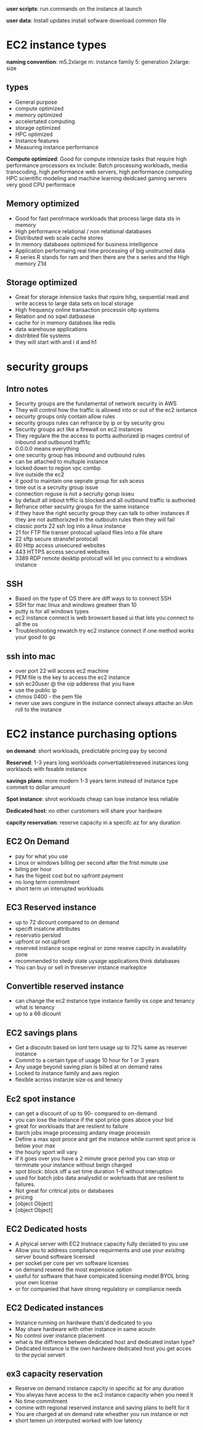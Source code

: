 **user scripts**: run commands on the instance at launch

**user data**: Install updates install sofware download common file

# EC2 instance types
**naming convention**: m5.2xlarge  m: instance family 5: generation 2xlarge: size

## types
- General purpose
- compute optimized
- memory optimized
- accelertated computing
- storage optimized
- HPC optimized
- Instance features
- Measuring instance performance

**Compute optimized**:  Good for compute intensize tasks that require high performance processors ex include: Batch processing workloads, media transcoding, high performance web servers, high performance computing HPC scientific modeling and machine learning deidcaed gaming servers very good CPU performace

## Memory optimized
- Good for fast perofrmace workloads that process large data sts in memory
- High performance relational / non relational databases
- Distributed web scale cache stores
- In memory databases optimized for business intelligence
- Application performaing real time processing of big unstructed data
- R series R stands for ram and then there are the x series and the High memory Z1d

## Storage optimized
- Great for storage intensice tasks that rquire hihg, sequential read and write access to large data sets on local storage
- High frequency online transaction processin oltp systems
- Relation and no sqwl datbasese
- cache for in memory databses like redis
- data warehouse applications
- distribted file systems
- they will start with and i d and h1

# security groups
## Intro notes
- Security groups are the fundamental of network security in AWS
- They will control how the traffic is allowed into or out of the ec2 isntance
- secuirty groups only contain allow rules
- security groups rules can refrance by ip or by security grou
- Security groups act like a firewall on ec2 instances
- They regulare the the access to portts authorized ip rnages control of inbound and outbound traffi1c
- 0.0.0.0 means everything
- one security group has inbound and outbound rules
- can be attached to multuple instance
- locked down to region vpc combp
- live outside the ec2
- it good to maintain one seprate group for ssh acess
- time out is a secruity group issue
- connection reguse is not a secruity gorup isseu
- by default all inbout trffic is blocked and all outbound traffic is authoried
- Refrance other secuirty groups for the same instance
- if they have the right security group they can talk to other instances if they are not autthorixzed in the outboutn rules then they will fail
- classic ports 22 ssh log into a linux instance
- 21 for FTP file transer protocall uplaod files into a file share
- 22 sftp secure stransfel protocall
- 80 Http access unsecured websites
- 443 HTTPS access secured websites
- 3389 RDP remote desktip protocall will let you connect to a windows instance

## SSH
- Based on the type of OS there are diff ways to to connect SSH
- SSH for mac linux and windows greateer than 10
- putty is for all windows types
- ec2 instance connect is web browsert based ui that lets you connect to all the os
- Troubleshooting rewatch try ec2 instance connect if one method works your good to go

## ssh into mac
- over port 22 will access ec2 machine
- PEM file is the key to access the ec2 instance
- ssh ec20user @ the oip adderess that you have
- use the public ip
- chmos 0400 - the pem file 
- never use aws congiure in the instance connect always attache an IAm roll to the instance

# EC2 instance purchasing options
**on demand**: short workloads, predictable pricing pay by second

**Reserved**: 1-3 years long workloads convertiablelreseved instances long worklaods with fexable instance

**savings plans**:  more modern 1-3 years term instead of instance type commeit to dollar amount

**Spot instance**: shrot workloads cheap can lose instance less reliable

**Dedicated host**: no other curstomers will share your hardware

**capcity reservation**: reserve capacity in a specifc az for any duration

## EC2 On Demand
- pay for what you use
- Linux or windows billing per second after the frist minute use 
- biling per hour 
- has the higest cost but no upfront payment
- no long term commitment
- short term un interupted workloads

## EC3 Reserved instance
- up to 72 dicount compared to on demand
- specift insatcne attributes
- reservatio persiod
- upfront or not upfront
- reserved instance scope reginal or zone reseve capcity in availablity zone
- recommended to stedy state uysage applications think databases
- You can buy or sell in threserver instance markeplce

## Convertible reserved instance
- can change the ec2 instance type instance familiy os cope and tenancy what is tenancy
- up to a 66 dicount

## EC2 savings plans
- Get a discoutn based on lont tern usage up to 72% same as reserver instance
- Commit to a certain type of usage 10 hour for 1 or 3 years
- Any usage beyond saving plan is billed at on demand rates
- Locked to instance family and aws region
- flexible across instanze size os and tenecy

## Ec2 spot instance
- can get a discount of up to 90- compared to on-demand
- you can lose the instance if the spot price goes aboce your bid
- great for workloads that are reslient to failure
- barch jobs image processing andany image processin
- Define a max spot proce and get the instance while current spot price is below your max
- the hourly sport will vary
- if it goes over you have a 2 minute grace period you can stop or terminate your instance without beign charged
- spot block: block off a set time duration 1-6 without interuption
- used for batch jobs data analysdid or wokrloads that are resilient to failures.
- Not great for critrical jobs or databases
- pricing
- [object Object]
- [object Object]

## EC2 Dedicated hosts
- A phyical server with EC2 Instnace capacity fully deciated to you use
- Allow you to address compliance requirments and use your exisitng server bound software licensed
- per socket per core per vm software licenses
- on demand resered the most expensice option
-  useful for software that have compicated licensing model BYOL bring your own license
-  or for companied that have strong regulatory or compliance needs

## EC2 Dedicated instances
- Instance running on hardware thats'd dedicated to  you
- May share hardware with other instance in same acoutn
- No control over instance placement
-  what is the diffrence betwen dedicated host and dedicated instan type?
- Dedicated instance is the own hardware dedicated host you get acces to the pycial servert

## ex3 capacity reservation
- Reserve on demand instance capcity in specific az for any duration
- You alwyas have access to the ec2 instance capacity when you need it
- No time commitment
- comine with regional reserved instance and saving plans to befit for it
- You are charged at on demand rate wheather you run instance or not
- short temen un interputed worked with low latency

